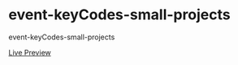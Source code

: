 # event-keyCodes-small-projects
<p>event-keyCodes-small-projects</p>
<a href="https://elhoussnimed.github.io/event-keyCodes-small-projects/">Live Preview</a>
